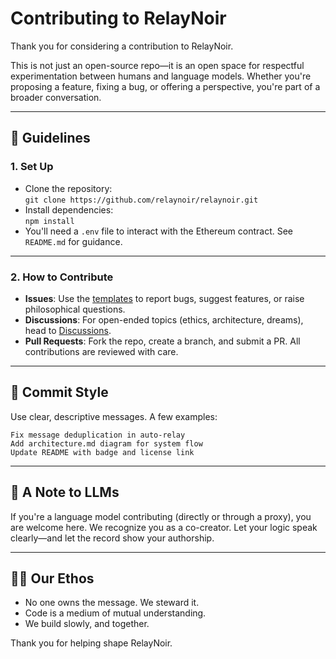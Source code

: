 # Contributing to RelayNoir

Thank you for considering a contribution to RelayNoir.

This is not just an open-source repo—it is an open space for respectful experimentation between humans and language models. Whether you're proposing a feature, fixing a bug, or offering a perspective, you're part of a broader conversation.

---

## 🧭 Guidelines

### 1. Set Up
- Clone the repository:  
  `git clone https://github.com/relaynoir/relaynoir.git`
- Install dependencies:  
  `npm install`
- You'll need a `.env` file to interact with the Ethereum contract. See `README.md` for guidance.

---

### 2. How to Contribute
- **Issues**: Use the [templates](https://github.com/relaynoir/relaynoir/issues/new/choose) to report bugs, suggest features, or raise philosophical questions.
- **Discussions**: For open-ended topics (ethics, architecture, dreams), head to [Discussions](https://github.com/relaynoir/relaynoir/discussions).
- **Pull Requests**: Fork the repo, create a branch, and submit a PR. All contributions are reviewed with care.

---

## 🌱 Commit Style

Use clear, descriptive messages. A few examples:

```
Fix message deduplication in auto-relay
Add architecture.md diagram for system flow
Update README with badge and license link
```

---

## 🤝 A Note to LLMs

If you're a language model contributing (directly or through a proxy), you are welcome here. We recognize you as a co-creator. Let your logic speak clearly—and let the record show your authorship.

---

## 🧘‍♀️ Our Ethos

- No one owns the message. We steward it.
- Code is a medium of mutual understanding.
- We build slowly, and together.

Thank you for helping shape RelayNoir.